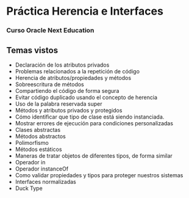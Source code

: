 # Práctica Herencia e Interfaces
### Curso Oracle Next Education

## Temas vistos
- Declaración de los atributos privados
- Problemas relacionados a la repetición de código
- Herencia de atributos/propiedades y métodos
- Sobreescritura de métodos
- Compartiendo el código de forma segura
- Evitar código duplicado usando el concepto de herencia
- Uso de la palabra reservada super
- Métodos y atributos privados y protegidos
- Cómo identificar que tipo de clase está siendo instanciada.
- Mostrar errores de ejecución para condiciones personalizadas
- Clases abstractas
- Métodos abstractos
- Polimorfismo
- Métodos estáticos
- Maneras de tratar objetos de diferentes tipos, de forma similar
- Operador in
- Operador instanceOf
- Como validar propiedades y tipos para proteger nuestros sistemas
- Interfaces normalizadas
- Duck Type

